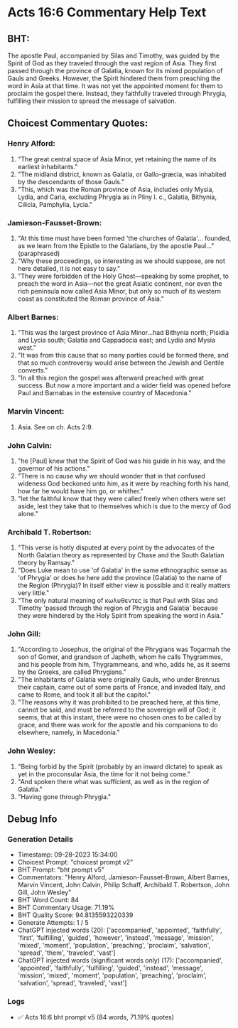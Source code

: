 # Acts 16:6 Commentary Help Text

## BHT:
The apostle Paul, accompanied by Silas and Timothy, was guided by the Spirit of God as they traveled through the vast region of Asia. They first passed through the province of Galatia, known for its mixed population of Gauls and Greeks. However, the Spirit hindered them from preaching the word in Asia at that time. It was not yet the appointed moment for them to proclaim the gospel there. Instead, they faithfully traveled through Phrygia, fulfilling their mission to spread the message of salvation.

## Choicest Commentary Quotes:
### Henry Alford:
1. "The great central space of Asia Minor, yet retaining the name of its earliest inhabitants."
2. "The midland district, known as Galatia, or Gallo-græcia, was inhabited by the descendants of those Gauls."
3. "This, which was the Roman province of Asia, includes only Mysia, Lydia, and Caria, excluding Phrygia as in Pliny l. c., Galatia, Bithynia, Cilicia, Pamphylia, Lycia."

### Jamieson-Fausset-Brown:
1. "At this time must have been formed 'the churches of Galatia'... founded, as we learn from the Epistle to the Galatians, by the apostle Paul..." (paraphrased) 
2. "Why these proceedings, so interesting as we should suppose, are not here detailed, it is not easy to say." 
3. "They were forbidden of the Holy Ghost—speaking by some prophet, to preach the word in Asia—not the great Asiatic continent, nor even the rich peninsula now called Asia Minor, but only so much of its western coast as constituted the Roman province of Asia."

### Albert Barnes:
1. "This was the largest province of Asia Minor...had Bithynia north; Pisidia and Lycia south; Galatia and Cappadocia east; and Lydia and Mysia west." 
2. "It was from this cause that so many parties could be formed there, and that so much controversy would arise between the Jewish and Gentile converts." 
3. "In all this region the gospel was afterward preached with great success. But now a more important and a wider field was opened before Paul and Barnabas in the extensive country of Macedonia."

### Marvin Vincent:
1. Asia. See on ch. Acts 2:9.

### John Calvin:
1. "he [Paul] knew that the Spirit of God was his guide in his way, and the governor of his actions."
2. "There is no cause why we should wonder that in that confused wideness God beckoned unto him, as it were by reaching forth his hand, how far he would have him go, or whither."
3. "let the faithful know that they were called freely when others were set aside, lest they take that to themselves which is due to the mercy of God alone."

### Archibald T. Robertson:
1. "This verse is hotly disputed at every point by the advocates of the North Galatian theory as represented by Chase and the South Galatian theory by Ramsay."
2. "Does Luke mean to use 'of Galatia' in the same ethnographic sense as 'of Phrygia' or does he here add the province (Galatia) to the name of the Region (Phrygia)? In itself either view is possible and it really matters very little."
3. "The only natural meaning of κωλυθεντες is that Paul with Silas and Timothy 'passed through the region of Phrygia and Galatia' because they were hindered by the Holy Spirit from speaking the word in Asia."

### John Gill:
1. "According to Josephus, the original of the Phrygians was Togarmah the son of Gomer, and grandson of Japheth, whom he calls Thygrammes, and his people from him, Thygrammeans, and who, adds he, as it seems by the Greeks, are called Phrygians."
2. "The inhabitants of Galatia were originally Gauls, who under Brennus their captain, came out of some parts of France, and invaded Italy, and came to Rome, and took it all but the capitol."
3. "The reasons why it was prohibited to be preached here, at this time, cannot be said, and must be referred to the sovereign will of God; it seems, that at this instant, there were no chosen ones to be called by grace, and there was work for the apostle and his companions to do elsewhere, namely, in Macedonia."

### John Wesley:
1. "Being forbid by the Spirit (probably by an inward dictate) to speak as yet in the proconsular Asia, the time for it not being come."
2. "And spoken there what was sufficient, as well as in the region of Galatia."
3. "Having gone through Phrygia."


## Debug Info
### Generation Details
- Timestamp: 09-28-2023 15:34:00
- Choicest Prompt: "choicest prompt v2"
- BHT Prompt: "bht prompt v5"
- Commentators: "Henry Alford, Jamieson-Fausset-Brown, Albert Barnes, Marvin Vincent, John Calvin, Philip Schaff, Archibald T. Robertson, John Gill, John Wesley"
- BHT Word Count: 84
- BHT Commentary Usage: 71.19%
- BHT Quality Score: 94.8135593220339
- Generate Attempts: 1 / 5
- ChatGPT injected words (20):
	['accompanied', 'appointed', 'faithfully', 'first', 'fulfilling', 'guided', 'however', 'instead', 'message', 'mission', 'mixed', 'moment', 'population', 'preaching', 'proclaim', 'salvation', 'spread', 'them', 'traveled', 'vast']
- ChatGPT injected words (significant words only) (17):
	['accompanied', 'appointed', 'faithfully', 'fulfilling', 'guided', 'instead', 'message', 'mission', 'mixed', 'moment', 'population', 'preaching', 'proclaim', 'salvation', 'spread', 'traveled', 'vast']

### Logs
- ✅ Acts 16:6 bht prompt v5 (84 words, 71.19% quotes)